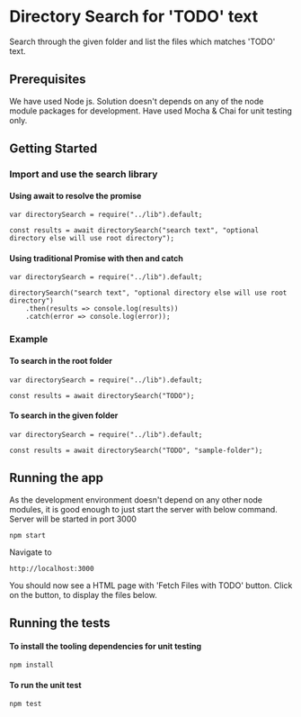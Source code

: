 # Directory Search for 'TODO' text

Search through the given folder and list the files which matches 'TODO' text.

## Prerequisites

We have used Node js. Solution doesn't depends on any of the node module packages for development. Have used Mocha & Chai for unit testing only.

## Getting Started

### Import and use the search library

#### Using await to resolve the promise

```
var directorySearch = require("../lib").default;

const results = await directorySearch("search text", "optional directory else will use root directory");
```

#### Using traditional Promise with then and catch

```
var directorySearch = require("../lib").default;

directorySearch("search text", "optional directory else will use root directory")
    .then(results => console.log(results))
    .catch(error => console.log(error));
```
### Example

#### To search in the root folder

```
var directorySearch = require("../lib").default;

const results = await directorySearch("TODO");
```

#### To search in the given folder

```
var directorySearch = require("../lib").default;

const results = await directorySearch("TODO", "sample-folder");
```

## Running the app

As the development environment doesn't depend on any other node modules, it is good enough to just start the server with below command. Server will be started in port 3000

```
npm start
```

Navigate to

```
http://localhost:3000
```

You should now see a HTML page with 'Fetch Files with TODO' button. Click on the button, to display the files below.

## Running the tests

#### To install the tooling dependencies for unit testing

```
npm install
```

#### To run the unit test 

```
npm test
```
